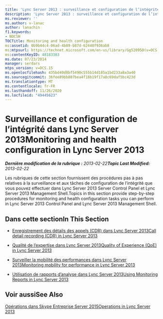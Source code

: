 ```yaml
---
title: 'Lync Server 2013 : surveillance et configuration de l’intégrité'
description: 'Lync Server 2013 : surveillance et configuration de l’intégrité.'
ms.reviewer: ''
ms.author: v-lanac
author: lanachin
f1.keywords:
- NOCSH
TOCTitle: Monitoring and health configuration
ms:assetid: 0b9b44c4-06ad-4b89-b87d-62448f936ab8
ms:mtpsurl: https://technet.microsoft.com/en-us/library/Gg520950(v=OCS.15)
ms:contentKeyID: 48183383
ms.date: 07/23/2014
manager: serdars
mtps_version: v=OCS.15
ms.openlocfilehash: 435bd40d8bf5490c555b14d185a1bd233a8a3a40
ms.sourcegitcommit: 36fee89bb887bea4f18b19f17a8c69daf5bc423d
ms.translationtype: MT
ms.contentlocale: fr-FR
ms.lasthandoff: 11/26/2020
ms.locfileid: "49445623"
---
```

# <a name="monitoring-and-health-configuration-in-lync-server-2013"></a><span data-ttu-id="c6296-103">Surveillance et configuration de l’intégrité dans Lync Server 2013</span><span class="sxs-lookup"><span data-stu-id="c6296-103">Monitoring and health configuration in Lync Server 2013</span></span>

<div data-xmlns="http://www.w3.org/1999/xhtml">

<div class="topic" data-xmlns="http://www.w3.org/1999/xhtml" data-msxsl="urn:schemas-microsoft-com:xslt" data-cs="https://msdn.microsoft.com/">

<div data-asp="https://msdn2.microsoft.com/asp">



</div>

<div id="mainSection">

<div id="mainBody"><span data-ttu-id="c6296-104">

<span> </span></span><span class="sxs-lookup"><span data-stu-id="c6296-104">

<span> </span></span></span>

<span data-ttu-id="c6296-105">_**Dernière modification de la rubrique :** 2013-02-22_</span><span class="sxs-lookup"><span data-stu-id="c6296-105">_**Topic Last Modified:** 2013-02-22_</span></span>

<span data-ttu-id="c6296-106">Les rubriques de cette section fournissent des procédures pas à pas relatives à la surveillance et aux tâches de configuration de l’intégrité que vous pouvez effectuer dans Lync Server 2013 Server Control Panel et Lync Server 2013 Management Shell.</span><span class="sxs-lookup"><span data-stu-id="c6296-106">Topics in this section provide step-by-step procedures for monitoring and health configuration tasks you can perform in Lync Server 2013 Control Panel and Lync Server 2013 Management Shell.</span></span>

<div>

## <a name="in-this-section"></a><span data-ttu-id="c6296-107">Dans cette section</span><span class="sxs-lookup"><span data-stu-id="c6296-107">In This Section</span></span>

  - [<span data-ttu-id="c6296-108">Enregistrement des détails des appels (CDR) dans Lync Server 2013</span><span class="sxs-lookup"><span data-stu-id="c6296-108">Call detail recording (CDR) in Lync Server 2013</span></span>](lync-server-2013-call-detail-recording-cdr.md)

  - [<span data-ttu-id="c6296-109">Qualité de l’expertise dans Lync Server 2013</span><span class="sxs-lookup"><span data-stu-id="c6296-109">Quality of Experience (QoE) in Lync Server 2013</span></span>](lync-server-2013-quality-of-experience-qoe.md)

  - [<span data-ttu-id="c6296-110">Surveiller la mobilité des performances dans Lync Server 2013</span><span class="sxs-lookup"><span data-stu-id="c6296-110">Monitoring mobility for performance in Lync Server 2013</span></span>](lync-server-2013-monitoring-mobility-for-performance.md)

  - [<span data-ttu-id="c6296-111">Utilisation de rapports d’analyse dans Lync Server 2013</span><span class="sxs-lookup"><span data-stu-id="c6296-111">Using Monitoring Reports in Lync Server 2013</span></span>](lync-server-2013-using-monitoring-reports.md)

</div>

<div>

## <a name="see-also"></a><span data-ttu-id="c6296-112">Voir aussi</span><span class="sxs-lookup"><span data-stu-id="c6296-112">See Also</span></span>


[<span data-ttu-id="c6296-113">Opérations dans Skype Entreprise Server 2015</span><span class="sxs-lookup"><span data-stu-id="c6296-113">Operations in Lync Server 2013</span></span>](lync-server-2013-operations.md)  
  

<span data-ttu-id="c6296-114"></div>

</div>

<span> </span>

</div>

</div>

</span><span class="sxs-lookup"><span data-stu-id="c6296-114"></div>

</div>

<span> </span>

</div>

</div>

</span></span></div>

